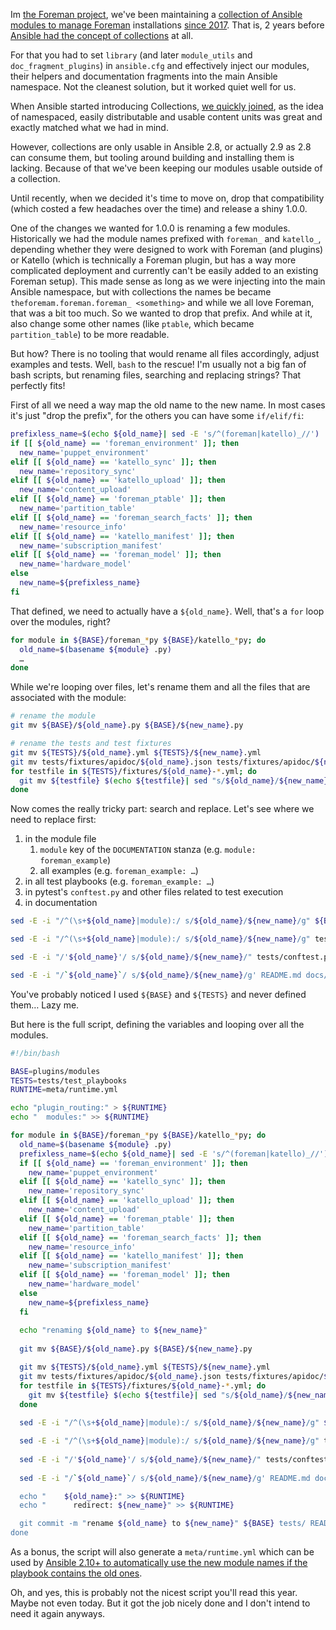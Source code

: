 <!--
.. title: mass-migrating modules inside an Ansible Collection
.. slug: mass-migrating-modules-inside-an-ansible-collection
.. date: 2020-06-22 19:31:05 UTC
.. tags: english,linux,planet-debian,software,ansible
.. category: 
.. link: 
.. description: 
.. type: text
-->

Im [the Foreman project](https://theforeman.org), we've been maintaining a [collection of Ansible modules to manage Foreman](https://github.com/theforeman/foreman-ansible-modules/) installations [since 2017](https://github.com/theforeman/foreman-ansible-modules/commit/37938d6c531ff5cbfffb7646fbf68f12251bf204). That is, 2 years before [Ansible had the concept of collections](https://github.com/ansible/ansible/blob/stable-2.8/changelogs/CHANGELOG-v2.8.rst#major-changes) at all.

For that you had to set `library` (and later `module_utils` and `doc_fragment_plugins`) in `ansible.cfg` and effectively inject our modules, their helpers and documentation fragments into the main Ansible namespace. Not the cleanest solution, but it worked quiet well for us.

When Ansible started introducing Collections, [we quickly joined](https://github.com/theforeman/foreman-ansible-modules/pull/279), as the idea of namespaced, easily distributable and usable content units was great and exactly matched what we had in mind.

However, collections are only usable in Ansible 2.8, or actually 2.9 as 2.8 can consume them, but tooling around building and installing them is lacking. Because of that we've been keeping our modules usable outside of a collection.

Until recently, when we decided it's time to move on, drop that compatibility (which costed a few headaches over the time) and release a shiny 1.0.0.

One of the changes we wanted for 1.0.0 is renaming a few modules. Historically we had the module names prefixed with `foreman_` and `katello_`, depending whether they were designed to work with Foreman (and plugins) or Katello (which is technically a Foreman plugin, but has a way more complicated deployment and currently can't be easily added to an existing Foreman setup). This made sense as long as we were injecting into the main Ansible namespace, but with collections the names be became `theforemam.foreman.foreman_ <something>` and while we all love Foreman, that was a bit too much. So we wanted to drop that prefix. And while at it, also change some other names (like `ptable`, which became `partition_table`) to be more readable.

But how? There is no tooling that would rename all files accordingly, adjust examples and tests. Well, `bash` to the rescue! I'm usually not a big fan of bash scripts, but renaming files, searching and replacing strings? That perfectly fits!

First of all we need a way map the old name to the new name. In most cases it's just "drop the prefix", for the others you can have some `if/elif/fi`:

```bash
prefixless_name=$(echo ${old_name}| sed -E 's/^(foreman|katello)_//')
if [[ ${old_name} == 'foreman_environment' ]]; then
  new_name='puppet_environment'
elif [[ ${old_name} == 'katello_sync' ]]; then
  new_name='repository_sync'
elif [[ ${old_name} == 'katello_upload' ]]; then
  new_name='content_upload'
elif [[ ${old_name} == 'foreman_ptable' ]]; then
  new_name='partition_table'
elif [[ ${old_name} == 'foreman_search_facts' ]]; then
  new_name='resource_info'
elif [[ ${old_name} == 'katello_manifest' ]]; then
  new_name='subscription_manifest'
elif [[ ${old_name} == 'foreman_model' ]]; then
  new_name='hardware_model'
else
  new_name=${prefixless_name}
fi
```

That defined, we need to actually have a `${old_name}`. Well, that's a `for` loop over the modules, right?

```bash
for module in ${BASE}/foreman_*py ${BASE}/katello_*py; do
  old_name=$(basename ${module} .py)
  …
done
```

While we're looping over files, let's rename them and all the files that are associated with the module:

```bash
# rename the module
git mv ${BASE}/${old_name}.py ${BASE}/${new_name}.py

# rename the tests and test fixtures
git mv ${TESTS}/${old_name}.yml ${TESTS}/${new_name}.yml
git mv tests/fixtures/apidoc/${old_name}.json tests/fixtures/apidoc/${new_name}.json
for testfile in ${TESTS}/fixtures/${old_name}-*.yml; do
  git mv ${testfile} $(echo ${testfile}| sed "s/${old_name}/${new_name}/")
done
```

Now comes the really tricky part: search and replace. Let's see where we need to replace first:

1. in the module file
    1. `module` key of the `DOCUMENTATION` stanza (e.g. `module: foreman_example`)
    2. all examples (e.g. `foreman_example: …`)
2. in all test playbooks (e.g. `foreman_example: …`)
3. in pytest's `conftest.py` and other files related to test execution
4. in documentation

```bash
sed -E -i "/^(\s+${old_name}|module):/ s/${old_name}/${new_name}/g" ${BASE}/*.py

sed -E -i "/^(\s+${old_name}|module):/ s/${old_name}/${new_name}/g" tests/test_playbooks/tasks/*.yml tests/test_playbooks/*.yml

sed -E -i "/'${old_name}'/ s/${old_name}/${new_name}/" tests/conftest.py tests/test_crud.py

sed -E -i "/`${old_name}`/ s/${old_name}/${new_name}/g' README.md docs/*.md
```

You've probably noticed I used `${BASE}` and `${TESTS}` and never defined them… Lazy me.

But here is the full script, defining the variables and looping over all the modules.

```bash
#!/bin/bash

BASE=plugins/modules
TESTS=tests/test_playbooks
RUNTIME=meta/runtime.yml

echo "plugin_routing:" > ${RUNTIME}
echo "  modules:" >> ${RUNTIME}

for module in ${BASE}/foreman_*py ${BASE}/katello_*py; do
  old_name=$(basename ${module} .py)
  prefixless_name=$(echo ${old_name}| sed -E 's/^(foreman|katello)_//')
  if [[ ${old_name} == 'foreman_environment' ]]; then
    new_name='puppet_environment'
  elif [[ ${old_name} == 'katello_sync' ]]; then
    new_name='repository_sync'
  elif [[ ${old_name} == 'katello_upload' ]]; then
    new_name='content_upload'
  elif [[ ${old_name} == 'foreman_ptable' ]]; then
    new_name='partition_table'
  elif [[ ${old_name} == 'foreman_search_facts' ]]; then
    new_name='resource_info'
  elif [[ ${old_name} == 'katello_manifest' ]]; then
    new_name='subscription_manifest'
  elif [[ ${old_name} == 'foreman_model' ]]; then
    new_name='hardware_model'
  else
    new_name=${prefixless_name}
  fi
  
  echo "renaming ${old_name} to ${new_name}"
  
  git mv ${BASE}/${old_name}.py ${BASE}/${new_name}.py

  git mv ${TESTS}/${old_name}.yml ${TESTS}/${new_name}.yml
  git mv tests/fixtures/apidoc/${old_name}.json tests/fixtures/apidoc/${new_name}.json
  for testfile in ${TESTS}/fixtures/${old_name}-*.yml; do
    git mv ${testfile} $(echo ${testfile}| sed "s/${old_name}/${new_name}/")
  done
  
  sed -E -i "/^(\s+${old_name}|module):/ s/${old_name}/${new_name}/g" ${BASE}/*.py

  sed -E -i "/^(\s+${old_name}|module):/ s/${old_name}/${new_name}/g" tests/test_playbooks/tasks/*.yml tests/test_playbooks/*.yml
  
  sed -E -i "/'${old_name}'/ s/${old_name}/${new_name}/" tests/conftest.py tests/test_crud.py
  
  sed -E -i "/`${old_name}`/ s/${old_name}/${new_name}/g' README.md docs/*.md

  echo "    ${old_name}:" >> ${RUNTIME}
  echo "      redirect: ${new_name}" >> ${RUNTIME}

  git commit -m "rename ${old_name} to ${new_name}" ${BASE} tests/ README.md docs/ ${RUNTIME}
done
```

As a bonus, the script will also generate a `meta/runtime.yml` which can be used by [Ansible 2.10+ to automatically use the new module names if the playbook contains the old ones](https://github.com/ansible/ansible/pull/67684).

Oh, and yes, this is probably not the nicest script you'll read this year. Maybe not even today. But it got the job nicely done and I don't intend to need it again anyways.
